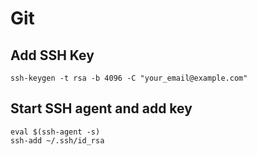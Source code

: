 # Git

## Add SSH Key
```
ssh-keygen -t rsa -b 4096 -C "your_email@example.com"
```

## Start SSH agent and add key
```
eval $(ssh-agent -s)
ssh-add ~/.ssh/id_rsa
```



